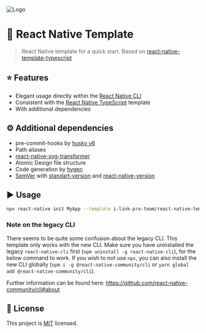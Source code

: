 ![Logo](https://i.postimg.cc/Qxt01Pq2/167322528-4602761833073521-2811105515199118326-n-1.png)

# :space_invader: React Native Template

> React Native template for a quick start. Based on [react-native-template-typescript](https://github.com/react-native-community/react-native-template-typescript)
## :star: Features

- Elegant usage directly within the [React Native CLI](https://github.com/react-native-community/cli)
- Consistent with the [React Native TypeScript]((https://github.com/react-native-community/react-native-template-typescript)) template
- With additional dependencies

## :gear: Additional dependencies

- pre-commit-hooks by [husky v6](https://typicode.github.io/husky/)
- Path aliases
- [react-native-svg-transformer](https://github.com/kristerkari/react-native-svg-transformer)
- Atomic Design file structure
- Code generation by [hygen](https://www.hygen.io/)
- [SemVer](https://semver.org/) with [standart-version](https://github.com/conventional-changelog/standard-version) and [react-native-version](https://github.com/stovmascript/react-native-version)

## :arrow_forward: Usage

```sh
npx react-native init MyApp --template i-link-pro-team/react-native-template
```

### Note on the legacy CLI
There seems to be quite some confusion about the legacy CLI. This template only works with the new CLI. Make sure you have uninstalled the legacy `react-native-cli` first (`npm uninstall -g react-native-cli`), for the below command to work. If you wish to not use `npx`, you can also install the new CLI globally (`npm i -g @react-native-community/cli` or `yarn global add @react-native-community/cli`).

Further information can be found here: https://github.com/react-native-community/cli#about

## :bookmark: License

This project is [MIT](LICENSE) licensed.
